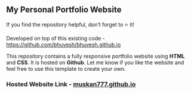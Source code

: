 ## My Personal Portfolio Website

If you find the repository helpful, don’t forget to ⭐ it!

Developed on top of this existing code - https://github.com/bhuvesh/bhuvesh.github.io

This repository contains a fully responsive portfolio website using **HTML** and **CSS**. It is hosted on **Github**. Let me know if you like the website and feel free to use this template to create your own.

### Hosted Website Link - [**muskan777.github.io**](hhttps://muskan777.github.io/)
